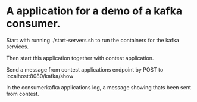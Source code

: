 # A application for a demo of a kafka consumer. 
Start with running ./start-servers.sh to run the containers for the kafka services.

Then start this application together with contest application.

Send a message from contest applications endpoint by POST to localhost:8080/kafka/show

In the consumerkafka applications log, a message showing thats been sent from contest.
